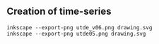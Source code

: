 Creation of time-series
---

```
inkscape --export-png utde_v06.png drawing.svg
inkscape --export-png utde05.png drawing.svg

```


